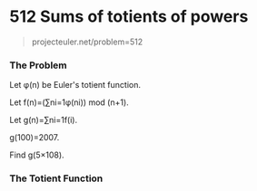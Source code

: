 # 512 Sums of totients of powers
> projecteuler.net/problem=512

### The Problem

Let φ(n) be Euler's totient function.

Let f(n)=(∑ni=1φ(ni)) mod (n+1).

Let g(n)=∑ni=1f(i).

g(100)=2007.

Find g(5×108).

### The Totient Function

